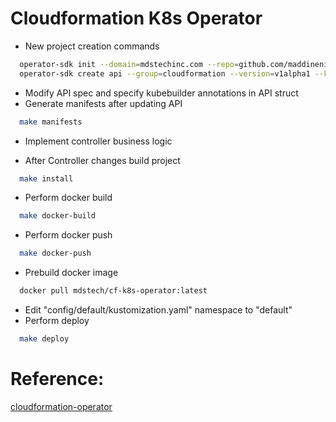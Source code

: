
# Cloudformation K8s Operator

- New project creation commands
```sh
  operator-sdk init --domain=mdstechinc.com --repo=github.com/maddinenisri/cf-k8s-operator
  operator-sdk create api --group=cloudformation --version=v1alpha1 --kind=Stack
```
- Modify API spec and specify kubebuilder annotations in API struct
- Generate manifests after updating API
```sh
  make manifests
```
- Implement controller business logic
  
- After Controller changes build project
```sh
  make install
```

- Perform docker build
```sh
  make docker-build
```

- Perform docker push
```sh
  make docker-push
```

- Prebuild docker image
```sh
  docker pull mdstech/cf-k8s-operator:latest
```

- Edit "config/default/kustomization.yaml" namespace to "default"
- Perform deploy
```sh
  make deploy
```
# Reference: 
[cloudformation-operator](https://github.com/linki/cloudformation-operator)
